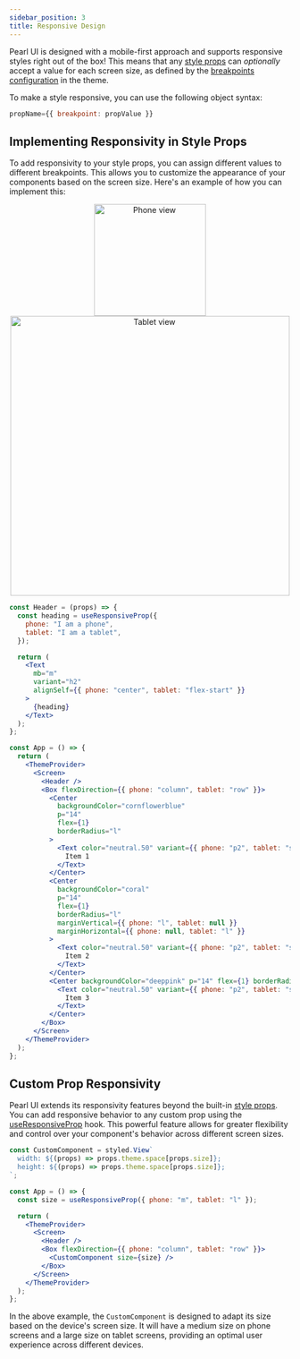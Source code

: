```yaml
---
sidebar_position: 3
title: Responsive Design
---
```


Pearl UI is designed with a mobile-first approach and supports responsive styles right out of the box! This means that any [style props](./style-props) can _optionally_ accept a value for each screen size, as defined by the [breakpoints configuration](../theming/default-theme#breakpoints) in the theme.

To make a style responsive, you can use the following object syntax:

```jsx
propName={{ breakpoint: propValue }}
```

## Implementing Responsivity in Style Props

To add responsivity to your style props, you can assign different values to different breakpoints. This allows you to customize the appearance of your components based on the screen size. Here's an example of how you can implement this:

<p float="left" align="center">
<img src="/img/responsivity_phone_demo.png" alt="Phone view" width="200"/>
<img src="/img/responsivity_tablet_demo.png" alt="Tablet view" width="500"/>
</p>

```jsx
const Header = (props) => {
  const heading = useResponsiveProp({
    phone: "I am a phone",
    tablet: "I am a tablet",
  });

  return (
    <Text
      mb="m"
      variant="h2"
      alignSelf={{ phone: "center", tablet: "flex-start" }}
    >
      {heading}
    </Text>
  );
};

const App = () => {
  return (
    <ThemeProvider>
      <Screen>
        <Header />
        <Box flexDirection={{ phone: "column", tablet: "row" }}>
          <Center
            backgroundColor="cornflowerblue"
            p="14"
            flex={1}
            borderRadius="l"
          >
            <Text color="neutral.50" variant={{ phone: "p2", tablet: "st1" }}>
              Item 1
            </Text>
          </Center>
          <Center
            backgroundColor="coral"
            p="14"
            flex={1}
            borderRadius="l"
            marginVertical={{ phone: "l", tablet: null }}
            marginHorizontal={{ phone: null, tablet: "l" }}
          >
            <Text color="neutral.50" variant={{ phone: "p2", tablet: "st1" }}>
              Item 2
            </Text>
          </Center>
          <Center backgroundColor="deeppink" p="14" flex={1} borderRadius="l">
            <Text color="neutral.50" variant={{ phone: "p2", tablet: "st1" }}>
              Item 3
            </Text>
          </Center>
        </Box>
      </Screen>
    </ThemeProvider>
  );
};
```

## Custom Prop Responsivity

Pearl UI extends its responsivity features beyond the built-in [style props](./style-props). You can add responsive behavior to any custom prop using the [useResponsiveProp](../../utils/hooks/useResponsiveProp) hook. This powerful feature allows for greater flexibility and control over your component's behavior across different screen sizes.

```jsx
const CustomComponent = styled.View`
  width: ${(props) => props.theme.space[props.size]};
  height: ${(props) => props.theme.space[props.size]};
`;

const App = () => {
  const size = useResponsiveProp({ phone: "m", tablet: "l" });

  return (
    <ThemeProvider>
      <Screen>
        <Header />
        <Box flexDirection={{ phone: "column", tablet: "row" }}>
          <CustomComponent size={size} />
        </Box>
      </Screen>
    </ThemeProvider>
  );
};
```

In the above example, the `CustomComponent` is designed to adapt its size based on the device's screen size. It will have a medium size on phone screens and a large size on tablet screens, providing an optimal user experience across different devices.
